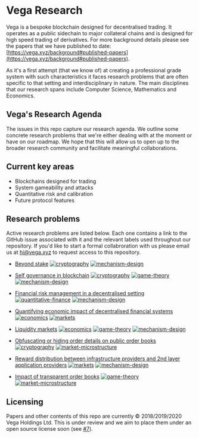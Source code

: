 # Vega Research

Vega is a bespoke blockchain designed for decentralised trading. It operates as a public sidechain to major collateral chains and is designed for high speed trading of derivatives. For more background details please see the papers that we have published to date: [https://vega.xyz/background#published-papers](https://vega.xyz/background#published-papers).

As it's a first attempt (that we know of) at creating a professional grade system with such characteristics it faces research problems that are often specific to that setting and interdisciplinary in nature. The main disciplines that our research spans include Computer Science, Mathematics and Economics.

## Vega's Research Agenda

The issues in this repo capture our research agenda. We outline some concrete research problems that we're either dealing with at the moment or have on our roadmap. We hope that this will allow us to open up to the broader research community and facilitate meaningful collaborations.

## Current key areas

- Blockchains designed for trading
- System gameability and attacks
- Quantitative risk and calibration
- Future protocol features

## Research problems

Active research problems are listed below. Each one contains a link to the GitHub issue associated with it and the relevant labels used throughout our repository. If you'd like to start a formal collabroration with us please email us at [hi@vega.xyz](mailto:hi@vega.xyz) to request access to this repository.

- [Beyond stake](problems/beyond-proof-of-stake.md) [![cryptography](https://img.shields.io/badge/-cryptography-%2382dd5a.svg?maxAge=25000)](https://github.com/vegaprotocol/research/labels/cryptography) [![mechanism-design](https://img.shields.io/badge/-mechanism--design-%23e0d61f.svg?maxAge=25000)](https://github.com/vegaprotocol/research/labels/mechanism-design)

- [Self governance in blockchain](problems/blockchain-self-governance.md) [![cryptography](https://img.shields.io/badge/-cryptography-%2382dd5a.svg?maxAge=25000)](https://github.com/vegaprotocol/research/labels/cryptography) [![game-theory](https://img.shields.io/badge/-game--theory-%238af7ec.svg?maxAge=25000)](https://github.com/vegaprotocol/research/labels/game-theory) [![mechanism-design](https://img.shields.io/badge/-mechanism--design-%23e0d61f.svg?maxAge=25000)](https://github.com/vegaprotocol/research/labels/mechanism-design)

- [Financial risk management in a decentralised setting](problems/decentralised-risk-management.md) [![quantitative-finance](https://img.shields.io/badge/-quantitative--finance-%23c6e861.svg?maxAge=25000)](https://github.com/vegaprotocol/research/labels/quantitative-finance) [![mechanism-design](https://img.shields.io/badge/-mechanism--design-%23e0d61f.svg?maxAge=25000)](https://github.com/vegaprotocol/research/labels/mechanism-design)

- [Quantifying economic impact of decentralised financial systems](problems/economic-impact-of-decentralised-finance.md) [![economics](https://img.shields.io/badge/-economics-%23f461ba.svg?maxAge=25000)](https://github.com/vegaprotocol/research/labels/economics) [![markets](https://img.shields.io/badge/-markets-%23f9efa9.svg?maxAge=25000)](https://github.com/vegaprotocol/research/labels/markets)

- [Liquidity markets](problems/liquidity-markets.md) [![economics](https://img.shields.io/badge/-economics-%23f461ba.svg?maxAge=25000)](https://github.com/vegaprotocol/research/labels/economics) [![game-theory](https://img.shields.io/badge/-game--theory-%238af7ec.svg?maxAge=25000)](https://github.com/vegaprotocol/research/labels/game-theory) [![mechanism-design](https://img.shields.io/badge/-mechanism--design-%23e0d61f.svg?maxAge=25000)](https://github.com/vegaprotocol/research/labels/mechanism-design)

- [Obfuscating or hiding order details on public order books](problems/obfuscated-order-books.md) [![cryptography](https://img.shields.io/badge/-cryptography-%2382dd5a.svg?maxAge=25000)](https://github.com/vegaprotocol/research/labels/cryptography) [![market-microstructure](https://img.shields.io/badge/-market--microstructure-%237d63d3.svg?maxAge=25000)](https://github.com/vegaprotocol/research/labels/market-microstructure)

- [Reward distribution between infrastructure providers and 2nd layer application providers](problems/reward-distribution.md) [![markets](https://img.shields.io/badge/-markets-%23f9efa9.svg?maxAge=25000)](https://github.com/vegaprotocol/research/labels/markets) [![mechanism-design](https://img.shields.io/badge/-mechanism--design-%23e0d61f.svg?maxAge=25000)](https://github.com/vegaprotocol/research/labels/mechanism-design)

- [Impact of transparent order books](problems/transparent-order-books.md) [![game-theory](https://img.shields.io/badge/-game--theory-%238af7ec.svg?maxAge=25000)](https://github.com/vegaprotocol/research/labels/game-theory) [![market-microstructure](https://img.shields.io/badge/-market--microstructure-%237d63d3.svg?maxAge=25000)](https://github.com/vegaprotocol/research/labels/market-microstructure)

<!---
- [Constrained order books for regulatory compliance](problems/constrained-order-books.md) [![economics](https://img.shields.io/badge/-economics-%23f461ba.svg?maxAge=25000)](https://github.com/vegaprotocol/research/labels/economics) [![game-theory](https://img.shields.io/badge/-game--theory-%238af7ec.svg?maxAge=25000)](https://github.com/vegaprotocol/research/labels/game-theory) [![markets](https://img.shields.io/badge/-markets-%23f9efa9.svg?maxAge=25000)](https://github.com/vegaprotocol/research/labels/markets) [![mechanism-design](https://img.shields.io/badge/-mechanism--design-%23e0d61f.svg?maxAge=25000)](https://github.com/vegaprotocol/research/labels/mechanism-design)

- [Pricing margins as options](problems/margins-as-options.md) [![quantitative-finance](https://img.shields.io/badge/-quantitative--finance-%23c6e861.svg?maxAge=25000)](https://github.com/vegaprotocol/research/labels/quantitative-finance) -->

## Licensing

Papers and other contents of this repo are currently &copy; 2018/2019/2020 Vega Holdings Ltd. This is under review and we aim to place them under an open source license soon (see [#7](https://github.com/vegaprotocol/research/issues/7)).
